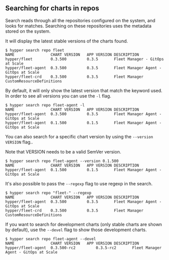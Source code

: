## Searching for charts in repos

Search reads through all the repositories configured on the system, and looks for matches. Searching on these repositories uses the metadata stored on the system.

It will display the latest stable versions of the charts found.

```shell
$ hypper search repo fleet
NAME              	CHART VERSION	APP VERSION	DESCRIPTION                            
hypper/fleet      	0.3.500      	0.3.5      	Fleet Manager - GitOps at Scale        
hypper/fleet-agent	0.3.500      	0.3.5      	Fleet Manager Agent - GitOps at Scale  
hypper/fleet-crd  	0.3.500      	0.3.5      	Fleet Manager CustomResourceDefinitions
```

By default, it will only show the latest version that match the keyword used. In order to see all versions you can use the `-l` flag.

```shell
$ hypper search repo fleet-agent -l
NAME              	CHART VERSION	APP VERSION	DESCRIPTION                          
hypper/fleet-agent	0.3.500      	0.3.5      	Fleet Manager Agent - GitOps at Scale
hypper/fleet-agent	0.1.500      	0.1.5      	Fleet Manager Agent - GitOps at Scale
```

You can also search for a specific chart version by using the `--version VERSION` flag..

Note that VERSION needs to be a valid SemVer version.

```shell
$ hypper search repo fleet-agent --version 0.1.500
NAME              	CHART VERSION	APP VERSION	DESCRIPTION                          
hypper/fleet-agent	0.1.500      	0.1.5      	Fleet Manager Agent - GitOps at Scale
```

It's also possible to pass the `--regexp` flag to use regexp in the search.

```shell
$ hypper search repo "fleet-" --regexp
NAME              	CHART VERSION	APP VERSION	DESCRIPTION                            
hypper/fleet-agent	0.3.500      	0.3.5      	Fleet Manager Agent - GitOps at Scale  
hypper/fleet-crd  	0.3.500      	0.3.5      	Fleet Manager CustomResourceDefinitions
```

If you want to search for development charts (only stable charts are shown by default), use the `--devel` flag to show those development charts.


```shell
$ hypper search repo fleet-agent --devel
NAME              	CHART VERSION	APP VERSION	DESCRIPTION                            
hypper/fleet-agent	0.3.500-rc2      	0.3.5-rc2      	Fleet Manager Agent - GitOps at Scale
```